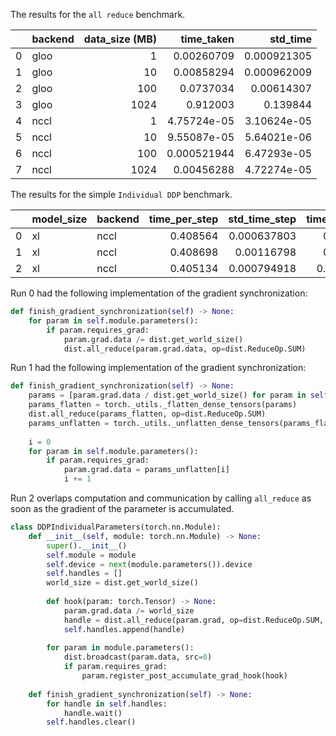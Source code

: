 The results for the `all reduce` benchmark.

|    | backend   |   data_size (MB) |   time_taken |    std_time |
|---:|:----------|-----------------:|-------------:|------------:|
|  0 | gloo      |                1 |  0.00260709  | 0.000921305 |
|  1 | gloo      |               10 |  0.00858294  | 0.000962009 |
|  2 | gloo      |              100 |  0.0737034   | 0.00614307  |
|  3 | gloo      |             1024 |  0.912003    | 0.139844    |
|  4 | nccl      |                1 |  4.75724e-05 | 3.10624e-05 |
|  5 | nccl      |               10 |  9.55087e-05 | 5.64021e-06 |
|  6 | nccl      |              100 |  0.000521944 | 6.47293e-05 |
|  7 | nccl      |             1024 |  0.00456288  | 4.72274e-05 |

The results for the simple `Individual DDP` benchmark.

|    | model_size   | backend   |   time_per_step |   std_time_step |   time_per_sync |   std_time_sync |   fraction_sync |
|---:|:-------------|:----------|----------------:|----------------:|----------------:|----------------:|----------------:|
|  0 | xl           | nccl      |        0.408564 |     0.000637803 |      0.0102613  |     0.000398993 |      0.0251155  |
|  1 | xl           | nccl      |        0.408698 |     0.00116798  |      0.0094661  |     7.51691e-05 |      0.0231616  |
|  2 | xl           | nccl      |        0.405134 |     0.000794918 |      0.00131627 |     7.47826e-05 |      0.00324898 |

Run 0 had the following implementation of the gradient synchronization:
```python
def finish_gradient_synchronization(self) -> None:
    for param in self.module.parameters():
        if param.requires_grad:
            param.grad.data /= dist.get_world_size()
            dist.all_reduce(param.grad.data, op=dist.ReduceOp.SUM)
```

Run 1 had the following implementation of the gradient synchronization:
```python
def finish_gradient_synchronization(self) -> None:
    params = [param.grad.data / dist.get_world_size() for param in self.module.parameters() if param.requires_grad]
    params_flatten = torch._utils._flatten_dense_tensors(params)
    dist.all_reduce(params_flatten, op=dist.ReduceOp.SUM)
    params_unflatten = torch._utils._unflatten_dense_tensors(params_flatten, params)
    
    i = 0
    for param in self.module.parameters():
        if param.requires_grad:
            param.grad.data = params_unflatten[i]
            i += 1
```

Run 2 overlaps computation and communication by calling `all_reduce` as soon as the gradient of the parameter is accumulated.
```python
class DDPIndividualParameters(torch.nn.Module):
    def __init__(self, module: torch.nn.Module) -> None:
        super().__init__()
        self.module = module
        self.device = next(module.parameters()).device
        self.handles = []
        world_size = dist.get_world_size()
        
        def hook(param: torch.Tensor) -> None:
            param.grad.data /= world_size
            handle = dist.all_reduce(param.grad, op=dist.ReduceOp.SUM, async_op = True)
            self.handles.append(handle)
        
        for param in module.parameters():
            dist.broadcast(param.data, src=0)
            if param.requires_grad:
                param.register_post_accumulate_grad_hook(hook)
            
    def finish_gradient_synchronization(self) -> None:
        for handle in self.handles:
            handle.wait()
        self.handles.clear()
```